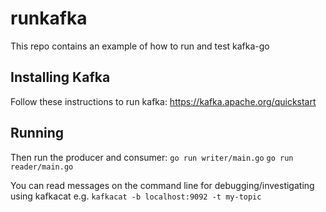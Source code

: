 # runkafka

This repo contains an example of how to run and test kafka-go

## Installing Kafka

Follow these instructions to run kafka:
https://kafka.apache.org/quickstart

## Running

Then run the producer and consumer:
`go run writer/main.go`
`go run reader/main.go`


You can read messages on the command line for debugging/investigating using kafkacat
e.g.
`
kafkacat -b localhost:9092 -t my-topic
`